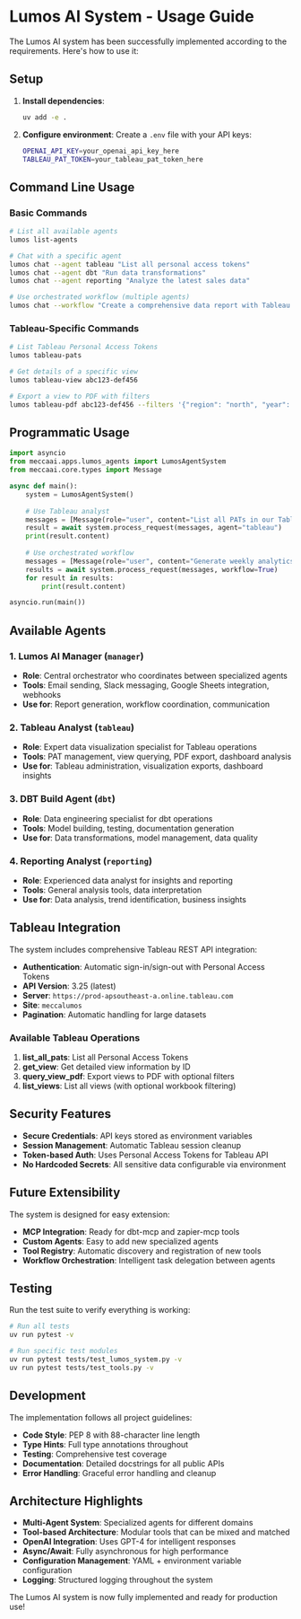 # Lumos AI System - Usage Guide

The Lumos AI system has been successfully implemented according to the requirements. Here's how to use it:

## Setup

1. **Install dependencies**:
   ```bash
   uv add -e .
   ```

2. **Configure environment**:
   Create a `.env` file with your API keys:
   ```bash
   OPENAI_API_KEY=your_openai_api_key_here
   TABLEAU_PAT_TOKEN=your_tableau_pat_token_here
   ```

## Command Line Usage

### Basic Commands

```bash
# List all available agents
lumos list-agents

# Chat with a specific agent
lumos chat --agent tableau "List all personal access tokens"
lumos chat --agent dbt "Run data transformations"
lumos chat --agent reporting "Analyze the latest sales data"

# Use orchestrated workflow (multiple agents)
lumos chat --workflow "Create a comprehensive data report with Tableau visualizations"
```

### Tableau-Specific Commands

```bash
# List Tableau Personal Access Tokens
lumos tableau-pats

# Get details of a specific view
lumos tableau-view abc123-def456

# Export a view to PDF with filters
lumos tableau-pdf abc123-def456 --filters '{"region": "north", "year": "2024"}'
```

## Programmatic Usage

```python
import asyncio
from meccaai.apps.lumos_agents import LumosAgentSystem
from meccaai.core.types import Message

async def main():
    system = LumosAgentSystem()
    
    # Use Tableau analyst
    messages = [Message(role="user", content="List all PATs in our Tableau site")]
    result = await system.process_request(messages, agent="tableau")
    print(result.content)
    
    # Use orchestrated workflow
    messages = [Message(role="user", content="Generate weekly analytics report")]
    results = await system.process_request(messages, workflow=True)
    for result in results:
        print(result.content)

asyncio.run(main())
```

## Available Agents

### 1. **Lumos AI Manager** (`manager`)
- **Role**: Central orchestrator who coordinates between specialized agents
- **Tools**: Email sending, Slack messaging, Google Sheets integration, webhooks
- **Use for**: Report generation, workflow coordination, communication

### 2. **Tableau Analyst** (`tableau`)  
- **Role**: Expert data visualization specialist for Tableau operations
- **Tools**: PAT management, view querying, PDF export, dashboard analysis
- **Use for**: Tableau administration, visualization exports, dashboard insights

### 3. **DBT Build Agent** (`dbt`)
- **Role**: Data engineering specialist for dbt operations
- **Tools**: Model building, testing, documentation generation
- **Use for**: Data transformations, model management, data quality

### 4. **Reporting Analyst** (`reporting`)
- **Role**: Experienced data analyst for insights and reporting
- **Tools**: General analysis tools, data interpretation
- **Use for**: Data analysis, trend identification, business insights

## Tableau Integration

The system includes comprehensive Tableau REST API integration:

- **Authentication**: Automatic sign-in/sign-out with Personal Access Tokens
- **API Version**: 3.25 (latest)
- **Server**: `https://prod-apsoutheast-a.online.tableau.com`
- **Site**: `meccalumos`
- **Pagination**: Automatic handling for large datasets

### Available Tableau Operations

1. **list_all_pats**: List all Personal Access Tokens
2. **get_view**: Get detailed view information by ID
3. **query_view_pdf**: Export views to PDF with optional filters
4. **list_views**: List all views (with optional workbook filtering)

## Security Features

- **Secure Credentials**: API keys stored as environment variables
- **Session Management**: Automatic Tableau session cleanup
- **Token-based Auth**: Uses Personal Access Tokens for Tableau API
- **No Hardcoded Secrets**: All sensitive data configurable via environment

## Future Extensibility

The system is designed for easy extension:

- **MCP Integration**: Ready for dbt-mcp and zapier-mcp tools
- **Custom Agents**: Easy to add new specialized agents
- **Tool Registry**: Automatic discovery and registration of new tools
- **Workflow Orchestration**: Intelligent task delegation between agents

## Testing

Run the test suite to verify everything is working:

```bash
# Run all tests
uv run pytest -v

# Run specific test modules
uv run pytest tests/test_lumos_system.py -v
uv run pytest tests/test_tools.py -v
```

## Development

The implementation follows all project guidelines:

- **Code Style**: PEP 8 with 88-character line length
- **Type Hints**: Full type annotations throughout
- **Testing**: Comprehensive test coverage
- **Documentation**: Detailed docstrings for all public APIs
- **Error Handling**: Graceful error handling and cleanup

## Architecture Highlights

- **Multi-Agent System**: Specialized agents for different domains
- **Tool-based Architecture**: Modular tools that can be mixed and matched
- **OpenAI Integration**: Uses GPT-4 for intelligent responses
- **Async/Await**: Fully asynchronous for high performance
- **Configuration Management**: YAML + environment variable configuration
- **Logging**: Structured logging throughout the system

The Lumos AI system is now fully implemented and ready for production use!